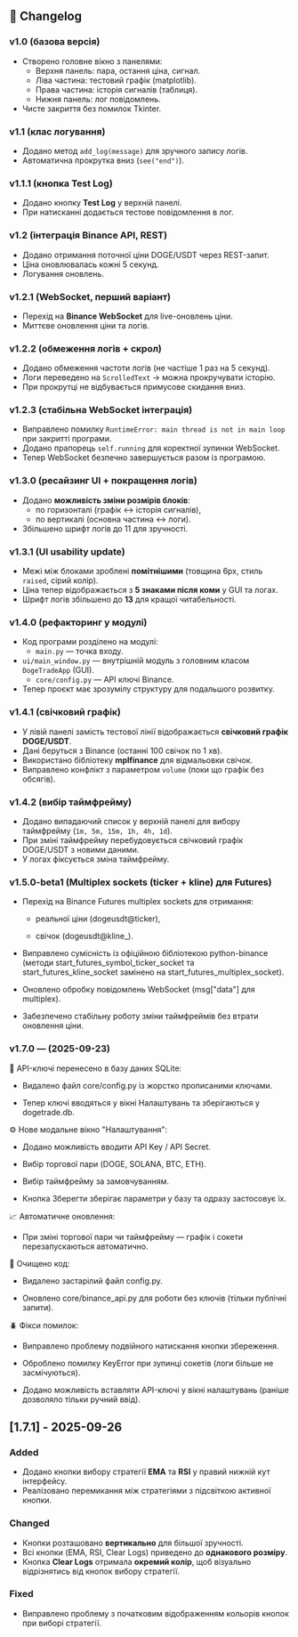 ## 📌 Changelog

### v1.0 (базова версія)
- Створено головне вікно з панелями:
  - Верхня панель: пара, остання ціна, сигнал.
  - Ліва частина: тестовий графік (matplotlib).
  - Права частина: історія сигналів (таблиця).
  - Нижня панель: лог повідомлень.
- Чисте закриття без помилок Tkinter.

### v1.1 (клас логування)
- Додано метод `add_log(message)` для зручного запису логів.
- Автоматична прокрутка вниз (`see("end")`).

### v1.1.1 (кнопка Test Log)
- Додано кнопку **Test Log** у верхній панелі.
- При натисканні додається тестове повідомлення в лог.

### v1.2 (інтеграція Binance API, REST)
- Додано отримання поточної ціни DOGE/USDT через REST-запит.
- Ціна оновлювалась кожні 5 секунд.
- Логування оновлень.

### v1.2.1 (WebSocket, перший варіант)
- Перехід на **Binance WebSocket** для live-оновлень ціни.
- Миттєве оновлення ціни та логів.

### v1.2.2 (обмеження логів + скрол)
- Додано обмеження частоти логів (не частіше 1 раз на 5 секунд).
- Логи переведено на `ScrolledText` → можна прокручувати історію.
- При прокрутці не відбувається примусове скидання вниз.

### v1.2.3 (стабільна WebSocket інтеграція)
- Виправлено помилку `RuntimeError: main thread is not in main loop` при закритті програми.
- Додано прапорець `self.running` для коректної зупинки WebSocket.
- Тепер WebSocket безпечно завершується разом із програмою.

### v1.3.0 (ресайзинг UI + покращення логів)
- Додано **можливість зміни розмірів блоків**:
  - по горизонталі (графік ↔ історія сигналів),
  - по вертикалі (основна частина ↔ логи).
- Збільшено шрифт логів до 11 для зручності.

### v1.3.1 (UI usability update)
- Межі між блоками зроблені **помітнішими** (товщина 6px, стиль `raised`, сірий колір).
- Ціна тепер відображається з **5 знаками після коми** у GUI та логах.
- Шрифт логів збільшено до **13** для кращої читабельності.

### v1.4.0 (рефакторинг у модулі)
- Код програми розділено на модулі:
  - `main.py` — точка входу.
- `ui/main_window.py` — внутрішній модуль з головним класом `DogeTradeApp` (GUI).
  - `core/config.py` — API ключі Binance.
- Тепер проєкт має зрозумілу структуру для подальшого розвитку.

### v1.4.1 (свічковий графік)
- У лівій панелі замість тестової лінії відображається **свічковий графік DOGE/USDT**.
- Дані беруться з Binance (останні 100 свічок по 1 хв).
- Використано бібліотеку **mplfinance** для відмальовки свічок.
- Виправлено конфлікт з параметром `volume` (поки що графік без обсягів).

### v1.4.2 (вибір таймфрейму)
- Додано випадаючий список у верхній панелі для вибору таймфрейму (`1m, 5m, 15m, 1h, 4h, 1d`).
- При зміні таймфрейму перебудовується свічковий графік DOGE/USDT з новими даними.
- У логах фіксується зміна таймфрейму.

### v1.5.0-beta1 (Multiplex sockets (ticker + kline) для Futures)

- Перехід на Binance Futures multiplex sockets для отримання:

  - реальної ціни (dogeusdt@ticker),

  - свічок (dogeusdt@kline_<interval>).

- Виправлено сумісність із офіційною бібліотекою python-binance (методи start_futures_symbol_ticker_socket та start_futures_kline_socket замінено на start_futures_multiplex_socket).

- Оновлено обробку повідомлень WebSocket (msg["data"] для multiplex).

- Забезпечено стабільну роботу зміни таймфреймів без втрати оновлення ціни.

### v1.7.0 — (2025-09-23)

🔑 API-ключі перенесено в базу даних SQLite:

- Видалено файл core/config.py із жорстко прописаними ключами.

- Тепер ключі вводяться у вікні Налаштувань та зберігаються у dogetrade.db.

⚙️ Нове модальне вікно "Налаштування":

- Додано можливість вводити API Key / API Secret.

- Вибір торгової пари (DOGE, SOLANA, BTC, ETH).

- Вибір таймфрейму за замовчуванням.

- Кнопка Зберегти зберігає параметри у базу та одразу застосовує їх.

📈 Автоматичне оновлення:

- При зміні торгової пари чи таймфрейму — графік і сокети перезапускаються автоматично.

🧹 Очищено код:

- Видалено застарілий файл config.py.

- Оновлено core/binance_api.py для роботи без ключів (тільки публічні запити).

🪲 Фікси помилок:

- Виправлено проблему подвійного натискання кнопки збереження.

- Оброблено помилку KeyError при зупинці сокетів (логи більше не засмічуються).

- Додано можливість вставляти API-ключі у вікні налаштувань (раніше дозволяло тільки ручний ввід).



## [1.7.1] - 2025-09-26
### Added
- Додано кнопки вибору стратегії **EMA** та **RSI** у правий нижній кут інтерфейсу.
- Реалізовано перемикання між стратегіями з підсвіткою активної кнопки.

### Changed
- Кнопки розташовано **вертикально** для більшої зручності.
- Всі кнопки (EMA, RSI, Clear Logs) приведено до **однакового розміру**.
- Кнопка **Clear Logs** отримала **окремий колір**, щоб візуально відрізнятись від кнопок вибору стратегії.

### Fixed
- Виправлено проблему з початковим відображенням кольорів кнопок при виборі стратегії.

